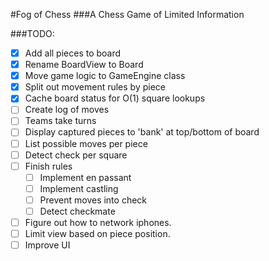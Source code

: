 #Fog of Chess
###A Chess Game of Limited Information

###TODO:
* [X] Add all pieces to board
* [X] Rename BoardView to Board
* [X] Move game logic to GameEngine class
* [x] Split out movement rules by piece
* [x] Cache board status for O(1) square lookups
* [ ] Create log of moves
* [ ] Teams take turns
* [ ] Display captured pieces to 'bank' at top/bottom of board
* [ ] List possible moves per piece
* [ ] Detect check per square
* [ ] Finish rules
  * [ ] Implement en passant
  * [ ] Implement castling
  * [ ] Prevent moves into check
  * [ ] Detect checkmate
* [ ] Figure out how to network iphones.
* [ ] Limit view based on piece position.
* [ ] Improve UI

